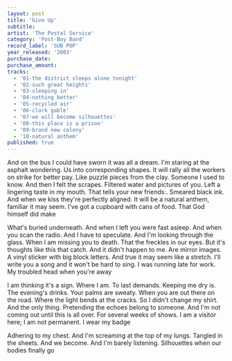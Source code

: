 ```yaml
---
layout: post
title: 'Give Up'
subtitle: 
artist: 'The Postal Service'
category: 'Post-Boy Band'
record_label: 'SUB POP'
year_released: '2003'
purchase_date: 
purchase_amount: 
tracks:
  - '01-the district sleeps alone tonight'
  - '02-such great heights'
  - '03-sleeping in'
  - '04-nothing better'
  - '05-recycled air'
  - '06-clark gable'
  - '07-we will become silhouettes'
  - '08-this place is a prison'
  - '09-brand new colony'
  - '10-natural anthem'
published: true
---
```


And on the bus I could have sworn it was all a dream. I'm staring at the asphalt wondering. Us into corresponding shapes. It will rally all the workers on strike for better pay. Like puzzle pieces from the clay. Someone I used to know. And then I felt the scrapes. Filtered water and pictures of you. Left a lingering taste in my mouth. That tells your new friends:. Smeared black ink. And when we kiss they're perfectly aligned. It will be a natural anthem, familiar it may seem. I've got a cupboard with cans of food. That God himself did make

What's buried underneath. And when I left you were fast asleep. And when you scan the radio. And I have to speculate. And I'm looking through the glass. When I am missing you to death. That the freckles in our eyes. But it's thoughts like this that catch. And it didn't happen to me. Are mirror images. A vinyl sticker with big block letters. And true it may seem like a stretch. I'll write you a song and it won't be hard to sing. I was running late for work. My troubled head when you're away

I am thinking it's a sign. Where I am. To last demands. Keeping me dry is. The evening's drinks. Your palms are sweaty. When you are out there on the road. Where the light bends at the cracks. So I didn't change my shirt. And the only thing. Pretending the echoes belong to someone. And I'm not coming out until this is all over. For several weeks of shows. I am a visitor here; I am not permanent. I wear my badge

Adhering to my chest. And I'm screaming at the top of my lungs. Tangled in the sheets. And we become. And I'm barely listening. Silhouettes when our bodies finally go